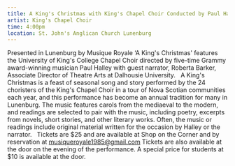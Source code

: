 ```yaml
---
title: A King's Christmas with King's Chapel Choir Conducted by Paul Halley
artist: King's Chapel Choir
time: 4:00pm
location: St. John's Anglican Church Lunenburg
---
```


Presented in Lunenburg by Musique Royale ‘A King's Christmas' features the University of King's College Chapel Choir directed by five-time Grammy award-winning musician Paul Halley with guest narrator, Roberta Barker, Associate Director of Theatre Arts at Dalhousie University.
 
A King's Christmas is a feast of seasonal song and story performed by the 24 choristers of the King's Chapel Choir in a tour of Nova Scotian communities each year, and this performance has become an annual tradition for many in Lunenburg. The music features carols from the mediaeval to the modern, and readings are selected to pair with the music, including poetry, excerpts from novels, short stories, and other literary works. Often, the music or readings include original material written for the occasion by Halley or the narrator.
 
Tickets are $25 and are available at Shop on the Corner and by reservation at [musiqueroyale1985@gmail.com](mailto:musiqueroyale1985@gmail.com) Tickets are also available at the door on the evening of the performance. A special price for students at $10 is available at the door.